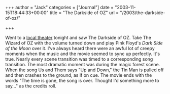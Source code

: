 +++
author = "Jack"
categories = ["Journal"]
date = "2003-11-15T18:44:33+00:00"
title = "The Darkside of OZ"
url = "/2003/the-darkside-of-oz/"

+++

Went to a [local theater][1] tonight and saw The Darkside of OZ. Take The Wizard of OZ with the volume turned down and play Pink Floyd's _Dark Side of the Moon_ over it. I've always heard there were an awful lot of creepy moments when the music and the movie seemed to sync up perfectly. It's true. Nearly every scene transition was timed to a corresponding song transition. The most dramatic moment was during the magic forest scene. When the song Us and Them says "Up and Down," the Tin Man is pulled off and then crashes to the ground, as if on cue. The movie ends with the words "The time is gone, the song is over. Thought I'd something more to say&#8230;" as the credits roll.

 [1]: http://www.wealthytheatre.com/ "Coming This Week To The Wealthy Theatre!"